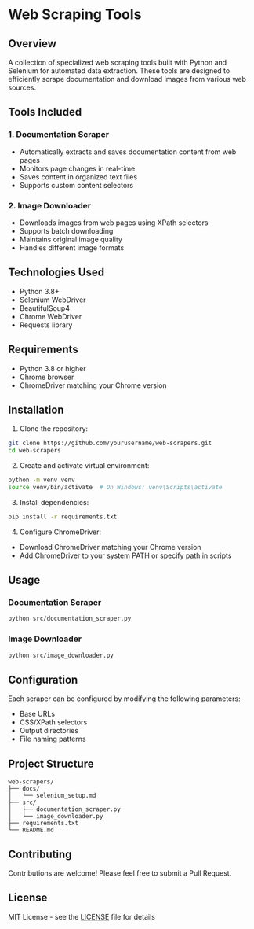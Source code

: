 # Web Scraping Tools

## Overview
A collection of specialized web scraping tools built with Python and Selenium for automated data extraction. These tools are designed to efficiently scrape documentation and download images from various web sources.

## Tools Included

### 1. Documentation Scraper
- Automatically extracts and saves documentation content from web pages
- Monitors page changes in real-time
- Saves content in organized text files
- Supports custom content selectors

### 2. Image Downloader
- Downloads images from web pages using XPath selectors
- Supports batch downloading
- Maintains original image quality
- Handles different image formats

## Technologies Used
- Python 3.8+
- Selenium WebDriver
- BeautifulSoup4
- Chrome WebDriver
- Requests library

## Requirements
- Python 3.8 or higher
- Chrome browser
- ChromeDriver matching your Chrome version

## Installation

1. Clone the repository:
```bash
git clone https://github.com/yourusername/web-scrapers.git
cd web-scrapers
```

2. Create and activate virtual environment:
```bash
python -m venv venv
source venv/bin/activate  # On Windows: venv\Scripts\activate
```

3. Install dependencies:
```bash
pip install -r requirements.txt
```

4. Configure ChromeDriver:
- Download ChromeDriver matching your Chrome version
- Add ChromeDriver to your system PATH or specify path in scripts

## Usage

### Documentation Scraper
```bash
python src/documentation_scraper.py
```

### Image Downloader
```bash
python src/image_downloader.py
```

## Configuration
Each scraper can be configured by modifying the following parameters:
- Base URLs
- CSS/XPath selectors
- Output directories
- File naming patterns

## Project Structure
```
web-scrapers/
├── docs/
│   └── selenium_setup.md
├── src/
│   ├── documentation_scraper.py
│   └── image_downloader.py
├── requirements.txt
└── README.md
```

## Contributing
Contributions are welcome! Please feel free to submit a Pull Request.

## License
MIT License - see the [LICENSE](LICENSE) file for details
